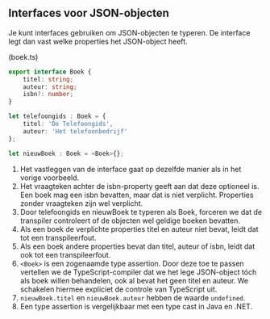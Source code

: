 ## Interfaces voor JSON-objecten

Je kunt interfaces gebruiken om JSON-objecten te typeren. De interface legt dan vast welke properties het JSON-object
heeft.

(boek.ts)
```TypeScript
export interface Boek {
    titel: string;
    auteur: string;
    isbn?: number;
}

let telefoongids : Boek = {
    titel: 'De Telefoongids',
    auteur: 'Het telefoonbedrijf'
};

let nieuwBoek : Boek = <Boek>{};
```

1. Het vastleggen van de interface gaat op dezelfde manier als in het vorige voorbeeld.
2. Het vraagteken achter de isbn-property geeft aan dat deze optioneel is. Een boek mag een isbn bevatten, maar dat is 
   niet verplicht. Properties zonder vraagteken zijn wel verplicht.
3. Door telefoongids en nieuwBoek te typeren als Boek, forceren we dat de transpiler controleert of de objecten wel 
   geldige boeken bevatten.
4. Als een boek de verplichte properties titel en auteur niet bevat, leidt dat tot een transpileerfout.
5. Als een boek andere properties bevat dan titel, auteur of isbn, leidt dat ook tot een transpileerfout.
6. `<Boek>` is een zogenaamde type assertion. Door deze toe te passen vertellen we de TypeScript-compiler dat we het 
   lege JSON-object t&oacute;ch als boek willen behandelen, ook al bevat het geen titel en auteur. We schakelen hiermee
   expliciet de controle van TypeScript uit.
7. `nieuwBoek.titel` en `nieuwBoek.auteur` hebben de waarde `undefined`.
8. Een type assertion is vergelijkbaar met een type cast in Java en .NET.

